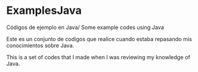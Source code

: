 # ExamplesJava
 Códigos de ejemplo en Java/ Some example codes using Java

 Este es un conjunto de codigos que realice cuando estaba
 repasando mis conocimientos sobre Java.
 
 This is a set of codes that I made when I was
 reviewing my knowledge of Java.
